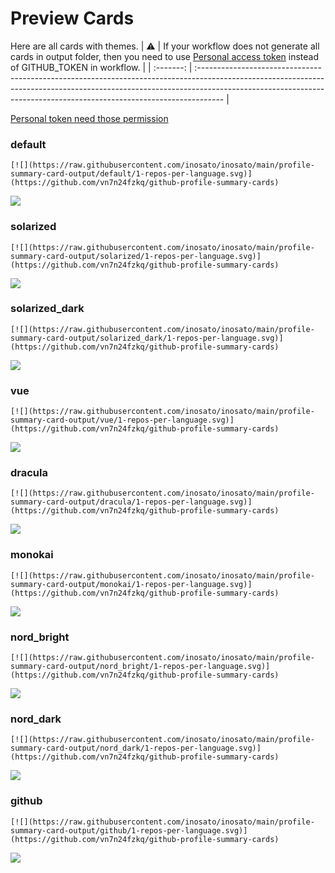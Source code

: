 
# Preview Cards

Here are all cards with themes.
| :warning: | If your workflow does not generate all cards in output folder, then you need to use [Personal access token](https://docs.github.com/en/actions/configuring-and-managing-workflows/creating-and-storing-encrypted-secrets) instead of GITHUB_TOKEN in workflow. |
| :-------: | :------------------------------------------------------------------------------------------------------------------------------------------------------------------------------------------------------------------------------------------------ |

[Personal token need those permission](https://github.com/vn7n24fzkq/github-profile-summary-cards/wiki/Personal-access-token-permissions)


### default


```
[![](https://raw.githubusercontent.com/inosato/inosato/main/profile-summary-card-output/default/1-repos-per-language.svg)](https://github.com/vn7n24fzkq/github-profile-summary-cards)
```
![](https://raw.githubusercontent.com/inosato/inosato/main/profile-summary-card-output/default/1-repos-per-language.svg)


### solarized


```
[![](https://raw.githubusercontent.com/inosato/inosato/main/profile-summary-card-output/solarized/1-repos-per-language.svg)](https://github.com/vn7n24fzkq/github-profile-summary-cards)
```
![](https://raw.githubusercontent.com/inosato/inosato/main/profile-summary-card-output/solarized/1-repos-per-language.svg)


### solarized_dark


```
[![](https://raw.githubusercontent.com/inosato/inosato/main/profile-summary-card-output/solarized_dark/1-repos-per-language.svg)](https://github.com/vn7n24fzkq/github-profile-summary-cards)
```
![](https://raw.githubusercontent.com/inosato/inosato/main/profile-summary-card-output/solarized_dark/1-repos-per-language.svg)


### vue


```
[![](https://raw.githubusercontent.com/inosato/inosato/main/profile-summary-card-output/vue/1-repos-per-language.svg)](https://github.com/vn7n24fzkq/github-profile-summary-cards)
```
![](https://raw.githubusercontent.com/inosato/inosato/main/profile-summary-card-output/vue/1-repos-per-language.svg)


### dracula


```
[![](https://raw.githubusercontent.com/inosato/inosato/main/profile-summary-card-output/dracula/1-repos-per-language.svg)](https://github.com/vn7n24fzkq/github-profile-summary-cards)
```
![](https://raw.githubusercontent.com/inosato/inosato/main/profile-summary-card-output/dracula/1-repos-per-language.svg)


### monokai


```
[![](https://raw.githubusercontent.com/inosato/inosato/main/profile-summary-card-output/monokai/1-repos-per-language.svg)](https://github.com/vn7n24fzkq/github-profile-summary-cards)
```
![](https://raw.githubusercontent.com/inosato/inosato/main/profile-summary-card-output/monokai/1-repos-per-language.svg)


### nord_bright


```
[![](https://raw.githubusercontent.com/inosato/inosato/main/profile-summary-card-output/nord_bright/1-repos-per-language.svg)](https://github.com/vn7n24fzkq/github-profile-summary-cards)
```
![](https://raw.githubusercontent.com/inosato/inosato/main/profile-summary-card-output/nord_bright/1-repos-per-language.svg)


### nord_dark


```
[![](https://raw.githubusercontent.com/inosato/inosato/main/profile-summary-card-output/nord_dark/1-repos-per-language.svg)](https://github.com/vn7n24fzkq/github-profile-summary-cards)
```
![](https://raw.githubusercontent.com/inosato/inosato/main/profile-summary-card-output/nord_dark/1-repos-per-language.svg)


### github


```
[![](https://raw.githubusercontent.com/inosato/inosato/main/profile-summary-card-output/github/1-repos-per-language.svg)](https://github.com/vn7n24fzkq/github-profile-summary-cards)
```
![](https://raw.githubusercontent.com/inosato/inosato/main/profile-summary-card-output/github/1-repos-per-language.svg)

